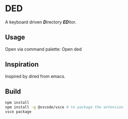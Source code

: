 # DED

A keyboard driven ***D***irectory ***ED***itor.

## Usage

Open via command palette: Open ded

## Inspiration

Inspired by dired from emacs.

## Build

```sh
npm install
npm install -g @vscode/vsce # to package the extension
vsce package
```
